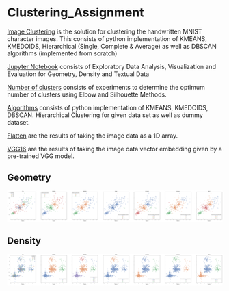 # Clustering_Assignment

[Image Clustering](https://github.com/ashwinkd/Clustering_Assignment/blob/master/Image%20Clustering%20(Manual%20Algorithm%20Implementation).ipynb) is the solution for
clustering the handwritten MNIST character images. This consists of python implementation of KMEANS, KMEDOIDS, Hierarchical (Single, Complete & Average) as well as DBSCAN algorithms (implemented from scratch)

[Jupyter Notebook](https://github.com/ashwinkd/Clustering_Assignment/blob/master/Clustering%20Assignment.ipynb) consists of Exploratory Data Analysis, Visualization and Evaluation for Geometry, Density and Textual Data

[Number of clusters](https://github.com/ashwinkd/Clustering_Assignment/blob/master/Number_of_clusters.ipynb) consists of experiments to determine the optimum number of clusters using Elbow and Silhouette Methods.

[Algorithms](https://github.com/ashwinkd/Clustering_Assignment/tree/master/algorithms) consists of python implementation of KMEANS, KMEDOIDS, DBSCAN. Hierarchical Clustering for given data set as well as dummy dataset.

[Flatten](https://github.com/ashwinkd/Clustering_Assignment/tree/master/flatten_result) are the results of taking the image data as a 1D array.

[VGG16](https://github.com/ashwinkd/Clustering_Assignment/tree/master/vgg_result) are the results of taking the image data vector embedding given by a pre-trained VGG model.

## Geometry
![Geometry Data](https://github.com/ashwinkd/Clustering_Assignment/blob/master/geometry.png)

## Density
![Density Data](https://github.com/ashwinkd/Clustering_Assignment/blob/master/density.png)
